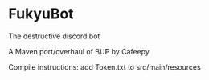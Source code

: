 # FukyuBot
The destructive discord bot

A Maven port/overhaul of BUP by Cafeepy

Compile instructions: add Token.txt to src/main/resources
